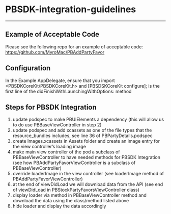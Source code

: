 # PBSDK-integration-guidelines

----------

Example of Acceptable Code
-------------------
Please see the following repo for an example of acceptable code:
https://github.com/MyroMac/PBAddPartyFavor

Configuration
-------------------
In the Example AppDelegate, ensure that you import <PBSDKCoreKit/PBSDKCoreKit.h> and [PBSDSKCoreKit configure]; is the first line of the didFinishWithLaunchingWithOptions: method 

Steps for PBSDK Integration
-------------------
1. update podspec to make PBUIElements a dependency (this will allow us to do use PBBaseViewController in step 2)
2. update podspec and add xcassets as one of the file types that the resource_bundles includes, see line 36 of PBPartyDetails.podspec
3. create Images.xcassets in Assets folder and create an image entry for the view controller’s loading image
4. make main view controller of the pod a subclass of PBBaseViewController to have needed methods for PBSDK Integration (see how PBAddPartyFavorViewController is a subclass of PBBaseViewController)
5. override loaderImage in the view controller (see loaderImage method of PBAddPartyFavorViewController)
6. at the end of viewDidLoad we will download data from the API (see end of viewDidLoad in PBStockPartyFavorsViewController class)
7. display loader via method in PBBaseViewController method and download the data using the class/method listed above
8. hide loader and display the data accordingly
